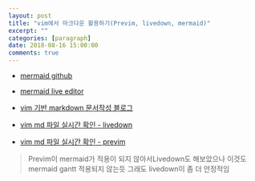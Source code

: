 ```yaml
---
layout: post
title: "vim에서 마크다운 활용하기(Previm, livedown, mermaid)"
excerpt: ""
categories: [paragraph]
date: 2018-08-16 15:00:00
comments: true
---
```


- [mermaid github](https://mermaidjs.github.io)
- [mermaid live editor](https://mermaidjs.github.io/mermaid-live-editor/#/edit/eyJjb2RlIjoiZ2FudHRcbiAgICB0aXRsZSBnYW50dCB0ZXN0XG4gICAgZGF0ZUZvcm1hdCBZWS1NTS1ERFxuICAgIHNlY3Rpb24gU2VjdGlvblxuICAgIEEgdGFzayA6IGExLCAxOC0wOC0wOCwgM2RcbiIsIm1lcm1haWQiOnsidGhlbWUiOiJkZWZhdWx0In19)
- [vim 기반 markdown 문서작성 블로그](http://seonhyu.github.io/2015/10/12/markdown-workflow.html)

- [vim md 파일 실시간 확인 - livedown](https://github.com/shime/vim-livedown)
- [vim md 파일 실시간 확인 - previm](https://github.com/previm/previm)

> Previm이 mermaid가 적용이 되지 않아서Livedown도 해보았으나 이것도 mermaid gantt 적용되지 않는듯
> 그래도 livedown이 좀 더 안정적임
